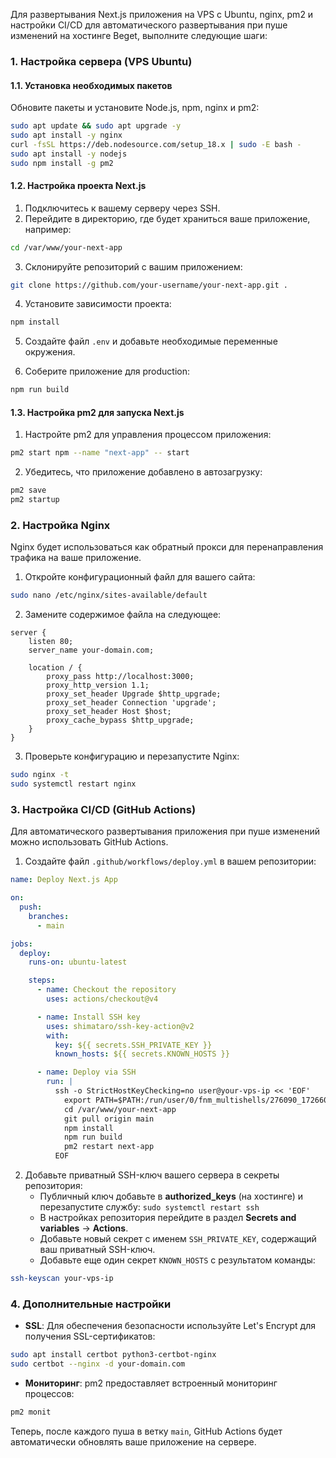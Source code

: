 Для развертывания Next.js приложения на VPS с Ubuntu, nginx, pm2 и настройки CI/CD для автоматического развертывания при пуше изменений на хостинге Beget, выполните следующие шаги:

### 1. Настройка сервера (VPS Ubuntu)

#### 1.1. Установка необходимых пакетов

Обновите пакеты и установите Node.js, npm, nginx и pm2:

```bash
sudo apt update && sudo apt upgrade -y
sudo apt install -y nginx
curl -fsSL https://deb.nodesource.com/setup_18.x | sudo -E bash -
sudo apt install -y nodejs
sudo npm install -g pm2
```

#### 1.2. Настройка проекта Next.js

1. Подключитесь к вашему серверу через SSH.
2. Перейдите в директорию, где будет храниться ваше приложение, например:

```bash
cd /var/www/your-next-app
```

3. Склонируйте репозиторий с вашим приложением:

```bash
git clone https://github.com/your-username/your-next-app.git .
```

4. Установите зависимости проекта:

```bash
npm install
```

5. Создайте файл `.env` и добавьте необходимые переменные окружения.

6. Соберите приложение для production:

```bash
npm run build
```

#### 1.3. Настройка pm2 для запуска Next.js

1. Настройте pm2 для управления процессом приложения:

```bash
pm2 start npm --name "next-app" -- start
```

2. Убедитесь, что приложение добавлено в автозагрузку:

```bash
pm2 save
pm2 startup
```

### 2. Настройка Nginx

Nginx будет использоваться как обратный прокси для перенаправления трафика на ваше приложение.

1. Откройте конфигурационный файл для вашего сайта:

```bash
sudo nano /etc/nginx/sites-available/default
```

2. Замените содержимое файла на следующее:

```nginx
server {
    listen 80;
    server_name your-domain.com;

    location / {
        proxy_pass http://localhost:3000;
        proxy_http_version 1.1;
        proxy_set_header Upgrade $http_upgrade;
        proxy_set_header Connection 'upgrade';
        proxy_set_header Host $host;
        proxy_cache_bypass $http_upgrade;
    }
}
```

3. Проверьте конфигурацию и перезапустите Nginx:

```bash
sudo nginx -t
sudo systemctl restart nginx
```

### 3. Настройка CI/CD (GitHub Actions)

Для автоматического развертывания приложения при пуше изменений можно использовать GitHub Actions.

1. Создайте файл `.github/workflows/deploy.yml` в вашем репозитории:

```yaml
name: Deploy Next.js App

on:
  push:
    branches:
      - main

jobs:
  deploy:
    runs-on: ubuntu-latest

    steps:
      - name: Checkout the repository
        uses: actions/checkout@v4

      - name: Install SSH key
        uses: shimataro/ssh-key-action@v2
        with:
          key: ${{ secrets.SSH_PRIVATE_KEY }}
          known_hosts: ${{ secrets.KNOWN_HOSTS }}

      - name: Deploy via SSH
        run: |
          ssh -o StrictHostKeyChecking=no user@your-vps-ip << 'EOF'
            export PATH=$PATH:/run/user/0/fnm_multishells/276090_1726604285757/bin
            cd /var/www/your-next-app
            git pull origin main
            npm install
            npm run build
            pm2 restart next-app
          EOF
```

2. Добавьте приватный SSH-ключ вашего сервера в секреты репозитория:
   - Публичный ключ добавьте в **authorized_keys** (на хостинге) и перезапустите службу: `sudo systemctl restart ssh`
   - В настройках репозитория перейдите в раздел **Secrets and variables** → **Actions**.
   - Добавьте новый секрет с именем `SSH_PRIVATE_KEY`, содержащий ваш приватный SSH-ключ.
   - Добавьте еще один секрет `KNOWN_HOSTS` с результатом команды:

```bash
ssh-keyscan your-vps-ip
```

### 4. Дополнительные настройки

- **SSL**: Для обеспечения безопасности используйте Let's Encrypt для получения SSL-сертификатов:

```bash
sudo apt install certbot python3-certbot-nginx
sudo certbot --nginx -d your-domain.com
```

- **Мониторинг**: pm2 предоставляет встроенный мониторинг процессов:

```bash
pm2 monit
```

Теперь, после каждого пуша в ветку `main`, GitHub Actions будет автоматически обновлять ваше приложение на сервере.